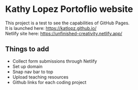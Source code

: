 # Kathy Lopez Portoflio website

This project is a test to see the capabilities of GitHub Pages.  
It is launched here: https://katlopz.github.io/  
Netlify site here: https://unfinished-creativity.netlify.app/  

## Things to add 
* Collect form submissions through Netlify 
* Set up domain
* Snap nav bar to top
* Upload teaching resources
* Github links for each coding project

